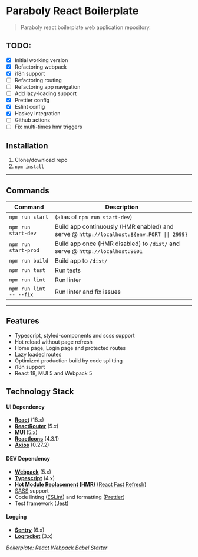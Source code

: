 # Paraboly React Boilerplate

> Paraboly react boilerplate web application repository.

## TODO:

- [x] Initial working version
- [x] Refactoring webpack
- [x] i18n support
- [ ] Refactoring routing
- [ ] Refactoring app navigation
- [ ] Add lazy-loading support
- [x] Prettier config
- [x] Eslint config
- [x] Haskey integration
- [ ] Github actions
- [ ] Fix multi-times hmr triggers

## Installation

1. Clone/download repo
2. `npm install`

---

## Commands

| Command              | Description                                                                               |
| -------------------- | ----------------------------------------------------------------------------------------- |
| `npm run start`      | (alias of `npm run start-dev`)                                                            |
| `npm run start-dev`  | Build app continuously (HMR enabled) and serve @ `http://localhost:${env.PORT \|\| 2999}` |
| `npm run start-prod` | Build app once (HMR disabled) to `/dist/` and serve @ `http://localhost:9001`             |
| `npm run build`      | Build app to `/dist/`                                                                     |
| `npm run test`       | Run tests                                                                                 |
| `npm run lint`       | Run linter                                                                                |
| `npm run lint -- --fix` | Run linter and fix issues                                                                 |

---
## Features
- Typescript, styled-components and scss support
- Hot reload without page refresh
- Home page, Login page and protected routes
- Lazy loaded routes
- Optimized production build by code splitting
- i18n support
- React 18, MUI 5 and Webpack 5
## Technology Stack

#### UI Dependency

- **[React](https://facebook.github.io/react/)** (18.x)
- **[ReactRouter](https://reactrouter.com/)** (5.x)
- **[MUI](https://mui.com/)** (5.x)
- **[ReactIcons](https://react-icons.github.io/react-icons/)** (4.3.1)
- **[Axios](https://github.com/axios/axios)** (0.27.2)

#### DEV Dependency

- **[Webpack](https://webpack.js.org/)** (5.x)
- **[Typescript](https://www.typescriptlang.org/)** (4.x)
- **[Hot Module Replacement (HMR)](https://webpack.js.org/concepts/hot-module-replacement/)** ([React Fast Refresh](https://github.com/pmmmwh/react-refresh-webpack-plugin))
- [SASS](http://sass-lang.com/) support
- Code linting ([ESLint](https://github.com/eslint/eslint)) and formatting ([Prettier](https://github.com/prettier/prettier))
- Test framework ([Jest](https://facebook.github.io/jest/))

#### Logging

- **[Sentry](https://docs.sentry.io/platforms/javascript/)** (6.x)
- **[Logrocket](https://docs.logrocket.com/reference/javascript-sdk-api)** (3.x)

_Boilerplate: [React Webpack Babel Starter](https://github.com/vikpe/react-webpack-babel-starter)_
